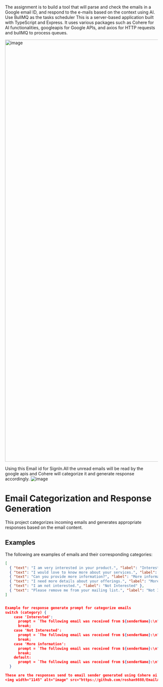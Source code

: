 The assignment is to build a tool that will parse and check the emails in a Google email ID, and respond to the e-mails based on the context using AI. Use BullMQ as the tasks scheduler This is a server-based application built with TypeScript and Express. It uses various packages such as Cohere for AI functionalities, googleapis for Google APIs, and axios for HTTP requests and bullMQ to process queues.

<img width="1391" alt="image" src="https://github.com/roshan9888/EmailAutomationSystem/assets/100696071/320eb674-c9d7-46fb-a5b6-b362928acaf3">

Using this Email id for SignIn.All the unread emails will be read by the google apis and Cohere will categorize it and generate response accordingly.
![image](https://github.com/roshan9888/EmailAutomationSystem/assets/100696071/fdeeebe8-8776-4888-8deb-b79a15449c25)

# Email Categorization and Response Generation

This project categorizes incoming emails and generates appropriate responses based on the email content.

## Examples

The following are examples of emails and their corresponding categories:

```json
[
  { "text": "I am very interested in your product.", "label": "Interested" },
  { "text": "I would love to know more about your services.", "label": "Interested" },
  { "text": "Can you provide more information?", "label": "More information" },
  { "text": "I need more details about your offerings.", "label": "More information" },
  { "text": "I am not interested.", "label": "Not Interested" },
  { "text": "Please remove me from your mailing list.", "label": "Not Interested" }
]


Example for response generate prompt for categorize emails
switch (category) {
    case 'Interested':
      prompt = `The following email was received from ${senderName}:\n"${emailContent}"\n\nWrite a response to someone who is interested in our service and wants to know more. Offer to schedule a demo call and in best regards write AI Automation Response.`;
      break;
    case 'Not Interested':
      prompt = `The following email was received from ${senderName}:\n"${emailContent}"\n\nWrite a polite response to someone who is not interested in our service and in best regards write AI Automation Response.`;
      break;
    case 'More information':
      prompt = `The following email was received from ${senderName}:\n"${emailContent}"\n\nWrite a response to someone who wants more information about our service. Provide detailed information and offer to answer any questions and in best regards write AI Automation Response.`;
      break;
    default:
      prompt = `The following email was received from ${senderName}:\n"${emailContent}"\n\nWrite a response to an email and in best regards write AI Automation Response.`;
  }

These are the responses send to email sender generated using Cohere ai
<img width="1145" alt="image" src="https://github.com/roshan9888/EmailAutomationSystem/assets/100696071/0f61faa8-c681-4040-8c95-ac4504dae0c7">
